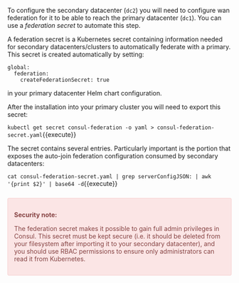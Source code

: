 To configure the secondary datacenter (`dc2`) you will need to configure wan federation for it to be able to reach the primary datacenter (`dc1`). You can use a *federation secret* to automate this step.

A federation secret is a Kubernetes secret containing information needed for secondary datacenters/clusters to automatically federate with a primary. This secret is created automatically by setting:

```
global:
  federation:
    createFederationSecret: true
```

in your primary datacenter Helm chart configuration.

After the installation into your primary cluster you will need to export this secret:

`kubectl get secret consul-federation -o yaml > consul-federation-secret.yaml`{{execute}}

The secret contains several entries. Particularly important is the portion that exposes the auto-join federation configuration consumed by secondary datacenters:

`cat consul-federation-secret.yaml | grep serverConfigJSON: | awk '{print $2}' | base64 -d`{{execute}}

<div style="background-color:#fbe5e5; color:#864242; border:1px solid #f8cfcf; padding:1em; border-radius:3px; margin:24px 0;">
  <p><strong>Security note: </strong>

 The federation secret makes it possible to gain full admin privileges in Consul. This secret must be kept secure (i.e. it should be deleted from your filesystem after importing it to your secondary datacenter), and you should use RBAC permissions to ensure only administrators can read it from Kubernetes.

</p></div>
